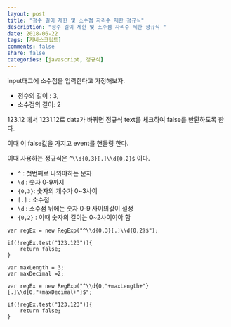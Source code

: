 ```yaml
---
layout: post
title: "정수 길이 제한 및 소수점 자리수 제한 정규식"
description: "정수 길이 제한 및 소수점 자리수 제한 정규식 "
date: 2018-06-22 
tags: [자바스크립트]
comments: false
share: false
categories: [javascript, 정규식]
---
```


input태그에 소수점을 입력한다고 가정해보자.

- 정수의 길이 : 3,
- 소수점의 길이: 2

123.12 에서 1231.12로 data가 바뀌면 정규식 text를 체크하여  false를 반환하도록 한다. 

이때 이 false값을 가지고 event를 핸들링 한다.

이때 사용하는 정규식은 ` ^\\d{0,3}[.]\\d{0,2}$ ` 이다.

* ` ^ `  : 첫번째로 나와야하는 문자
* ` \d ` : 숫자 0-9까지
* ` {0,3} `: 숫자의 개수가 0~3사이
* ` [.] ` : 소수점
* ` \d ` : 소수점 뒤에는 숫자 0-9 사이의값이 설정
* ` {0,2} ` : 이때 숫자의 길이는 0~2사이여야 함

```
var regEx = new RegExp("^\\d{0,3}[.]\\d{0,2}$"); 

if(!regEx.test("123.123")){ 
    return false;
}
```

```
var maxLength = 3;
var maxDecimal =2;

var regEx = new RegExp("^\\d{0,"+maxLength+"}[.]\\d{0,"+maxDecimal+"}$"; 

if(!regEx.test("123.123")){ 
    return false;
}
```




